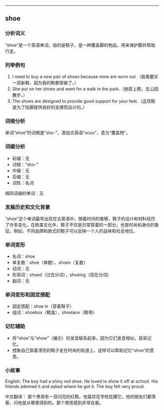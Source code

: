 
---------------
## shoe
### 分析词义
“shoe”是一个英语单词，指的是鞋子，是一种覆盖脚的物品，用来保护脚并帮助行走。

### 列举例句
1. I need to buy a new pair of shoes because mine are worn out.（我需要买一双新鞋，因为我的鞋都穿破了。）
2. She put on her shoes and went for a walk in the park.（她穿上鞋，去公园散步。）
3. The shoes are designed to provide good support for your feet.（这双鞋是为了给脚提供良好的支撑而设计的。）

### 词根分析
单词“shoe”的词根是“sho-”，源自古英语“scou”，意为“覆盖物”。

### 词缀分析
- 前缀：无
- 词根：“sho-”
- 中缀：无
- 后缀：无
- 词性：名词

相同词缀的单词：无

### 发展历史和文化背景
“shoe”这个单词最早出现在古英语中，随着时间的推移，鞋子的设计和材料经历了许多变化。在欧美文化中，鞋子不仅是日常穿着的一部分，也是时尚和身份的象征。例如，不同品牌和款式的鞋子可以反映一个人的品味和社会地位。

### 单词变形
- 名词：shoe
- 单复数：shoe（单数），shoes（复数）
- 动词：无
- 形容词：shoed（过去分词），shoeing（现在分词）
- 副词：无

### 单词变形和固定搭配
- 固定搭配：shoe in（穿着鞋子）
- 组词：shoebox（鞋盒），shoelace（鞋带）

### 记忆辅助
- 将“shoe”与“show”（展示）的发音联系起来，因为它们发音相似，容易记忆。
- 想象自己穿着漂亮的鞋子走在时尚的街道上，这样可以帮助记忆“shoe”的意思。

### 小故事
English:
The boy had a shiny red shoe. He loved to show it off at school. His friends admired it and asked where he got it. The boy felt very proud.

中文翻译：
那个男孩有一双闪亮的红鞋。他喜欢在学校炫耀它。他的朋友们都羡慕，问他是从哪里得到的。那个男孩感到非常自豪。

